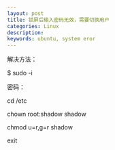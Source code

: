 ```yaml
---
layout: post
title: 锁屏后输入密码无效，需要切换用户
categories: Linux
description: 
keywords: ubuntu, system eror
---
```


解决方法：

$ sudo -i

密码：

cd /etc

chown root:shadow shadow

chmod u=r,g=r shadow

exit
